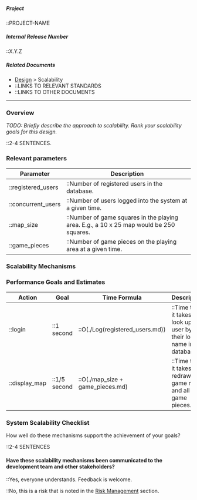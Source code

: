 <!-- markdownlint-disable-next-line first-line-h1 -->

##### Project

::PROJECT-NAME

##### Internal Release Number

::X.Y.Z

##### Related Documents

- [Design](./Design.md) > Scalability
- ::LINKS TO RELEVANT STANDARDS
- ::LINKS TO OTHER DOCUMENTS

---

### Overview

_TODO: Briefly describe the approach to scalability. Rank your
scalability goals for this design._

::2-4 SENTENCES.

### Relevant parameters

| Parameter          | Description                                                                             |
| ------------------ | --------------------------------------------------------------------------------------- |
| ::registered_users | ::Number of registered users in the database.                                           |
| ::concurrent_users | ::Number of users logged into the system at a given time.                               |
| ::map_size         | ::Number of game squares in the playing area. E.g., a 10 x 25 map would be 250 squares. |
| ::game_pieces      | ::Number of game pieces on the playing area at a given time.                            |

### Scalability Mechanisms

### Performance Goals and Estimates

| Action        | Goal         | Time Formula                | Description                                                                 |
| ------------- | ------------ | --------------------------- | --------------------------------------------------------------------------- |
| ::login       | ::1 second   | ::O(./Log(registered_users.md))  | ::Time that it takes to look up a user by their login name in the database. |
| ::display_map | ::1/5 second | ::O(./map_size + game_pieces.md) | ::Time that it takes to redraw the game map and all game pieces.            |

### System Scalability Checklist

How well do these mechanisms support the achievement of your goals?

::2-4 SENTENCES

#### Have these scalability mechanisms been communicated to the development team and other stakeholders?

::Yes, everyone understands. Feedback is welcome.

::No, this is a risk that is noted in the
[Risk Management](./Project-Plan#Risk-Management.md) section.
